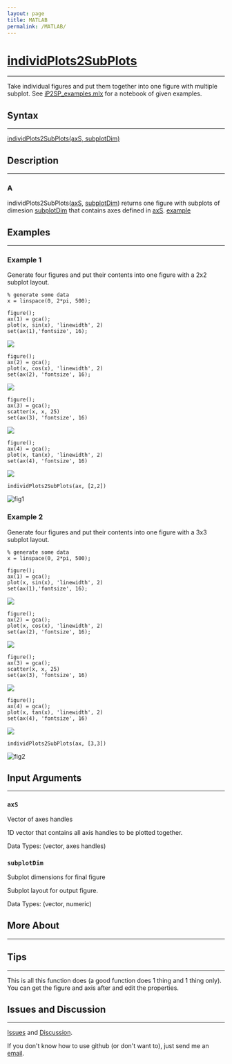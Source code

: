 ```yaml
---
layout: page
title: MATLAB
permalink: /MATLAB/
---
```


# [individPlots2SubPlots](https://github.com/tulimid1/individualPlots2SubPlots-matlab/blob/main/individPlots2SubPlots.m) 
---

Take individual figures and put them together into one figure with multiple subplot. See [iP2SP_examples.mlx](https://www.mathworks.com/matlabcentral/fileexchange/104710-individualplots2subplots-matlab) for a notebook of given examples. 

## Syntax
---
[individPlots2SubPlots(axS, subplotDim)](#a)

## Description
---
### A
individPlots2SubPlots([axS](#axs), [subplotDim](#subplotdim)) returns one figure with subplots of dimesion [subplotDim](#subplotDim) that contains axes defined in [axS](#axS). [example](#example-1)

## Examples 
---
### Example 1
Generate four figures and put their contents into one figure with a 2x2 subplot layout. 

    % generate some data 
    x = linspace(0, 2*pi, 500);

    figure();
    ax(1) = gca(); 
    plot(x, sin(x), 'linewidth', 2)
    set(ax(1),'fontsize', 16);

![](fig1.png)
    
    figure();
    ax(2) = gca(); 
    plot(x, cos(x), 'linewidth', 2)
    set(ax(2), 'fontsize', 16);
    
![](fig2.png)
    
    figure();
    ax(3) = gca(); 
    scatter(x, x, 25)
    set(ax(3), 'fontsize', 16)
    
![](fig3.png)
    
    figure();
    ax(4) = gca(); 
    plot(x, tan(x), 'linewidth', 2)
    set(ax(4), 'fontsize', 16)

![](fig4.png)

    individPlots2SubPlots(ax, [2,2])
    
![fig1](ex1.png)
    
### Example 2
Generate four figures and put their contents into one figure with a 3x3 subplot layout. 

    % generate some data 
    x = linspace(0, 2*pi, 500);

    figure();
    ax(1) = gca(); 
    plot(x, sin(x), 'linewidth', 2)
    set(ax(1),'fontsize', 16);

![](fig1.png)
    
    figure();
    ax(2) = gca(); 
    plot(x, cos(x), 'linewidth', 2)
    set(ax(2), 'fontsize', 16);
    
![](fig2.png)
    
    figure();
    ax(3) = gca(); 
    scatter(x, x, 25)
    set(ax(3), 'fontsize', 16)
    
![](fig3.png)
    
    figure();
    ax(4) = gca(); 
    plot(x, tan(x), 'linewidth', 2)
    set(ax(4), 'fontsize', 16)

![](fig4.png)

    individPlots2SubPlots(ax, [3,3])
    
![fig2](ex2.png)

## Input Arguments
---
### ```axS```
Vector of axes handles

1D vector that contains all axis handles to be plotted together. 

Data Types: (vector, axes handles)

### ```subplotDim```
Subplot dimensions for final figure

Subplot layout for output figure. 

Data Types: (vector, numeric)

## More About 
---

## Tips 
---

This is all this function does (a good function does 1 thing and 1 thing only). You can get the figure and axis after and edit the properties. 

## Issues and Discussion
---

[Issues](https://github.com/tulimid1/individualPlots2SubPlots-matlab/issues) and [Discussion](https://github.com/tulimid1/individualPlots2SubPlots-matlab/discussions).

If you don't know how to use github (or don't want to), just send me an [email](mailto:tulimid@udel.edu). 
